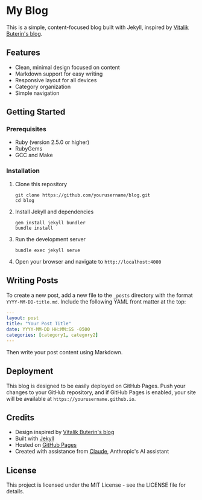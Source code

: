 # My Blog

This is a simple, content-focused blog built with Jekyll, inspired by [Vitalik Buterin's blog](https://github.com/vbuterin/blog).

## Features

- Clean, minimal design focused on content
- Markdown support for easy writing
- Responsive layout for all devices
- Category organization
- Simple navigation

## Getting Started

### Prerequisites

- Ruby (version 2.5.0 or higher)
- RubyGems
- GCC and Make

### Installation

1. Clone this repository
   ```
   git clone https://github.com/yourusername/blog.git
   cd blog
   ```

2. Install Jekyll and dependencies
   ```
   gem install jekyll bundler
   bundle install
   ```

3. Run the development server
   ```
   bundle exec jekyll serve
   ```

4. Open your browser and navigate to `http://localhost:4000`

## Writing Posts

To create a new post, add a new file to the `_posts` directory with the format `YYYY-MM-DD-title.md`. Include the following YAML front matter at the top:

```yaml
---
layout: post
title: "Your Post Title"
date: YYYY-MM-DD HH:MM:SS -0500
categories: [category1, category2]
---
```

Then write your post content using Markdown.

## Deployment

This blog is designed to be easily deployed on GitHub Pages. Push your changes to your GitHub repository, and if GitHub Pages is enabled, your site will be available at `https://yourusername.github.io`.

## Credits

- Design inspired by [Vitalik Buterin's blog](https://github.com/vbuterin/blog)
- Built with [Jekyll](https://jekyllrb.com/)
- Hosted on [GitHub Pages](https://pages.github.com/)
- Created with assistance from [Claude](https://www.anthropic.com/claude), Anthropic's AI assistant

## License

This project is licensed under the MIT License - see the LICENSE file for details.